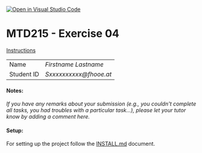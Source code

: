 [![Open in Visual Studio Code](https://classroom.github.com/assets/open-in-vscode-f059dc9a6f8d3a56e377f745f24479a46679e63a5d9fe6f495e02850cd0d8118.svg)](https://classroom.github.com/online_ide?assignment_repo_id=6416425&assignment_repo_type=AssignmentRepo)
# MTD215 - Exercise 04

[Instructions](./MTD215_Exercise04.pdf)


|            |                               |
|:--         | :--                           |
| Name       | _Firstname Lastname_          |
| Student ID | _Sxxxxxxxxxx@fhooe.at_        |


#### Notes:

_If you have any remarks about your submission (e.g., you couldn't complete all tasks, you had troubles with a particular task...), please let your tutor know by adding a comment here._


#### Setup:
For setting up the project follow the [INSTALL.md](./INSTALL.md) document.
